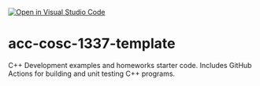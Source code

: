 [![Open in Visual Studio Code](https://classroom.github.com/assets/open-in-vscode-f059dc9a6f8d3a56e377f745f24479a46679e63a5d9fe6f495e02850cd0d8118.svg)](https://classroom.github.com/online_ide?assignment_repo_id=5461100&assignment_repo_type=AssignmentRepo)
# acc-cosc-1337-template
C++ Development examples and homeworks starter code.  Includes GitHub Actions for building and unit testing C++ programs.
